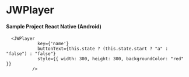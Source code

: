 # JWPlayer
#### Sample Project React Native (Android)

```
  <JWPlayer 
            key={'name'}
            buttonText={this.state ? (this.state.start ? "a" : "false") : "false"}
            style={{ width: 300, height: 300, backgroundColor: "red" }} 
          />
          
```
